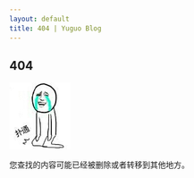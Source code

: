 ```yaml
---
layout: default
title: 404 | Yuguo Blog
---
```


404
---

![404](/files/common/404.jpg)

您查找的内容可能已经被删除或者转移到其他地方。
